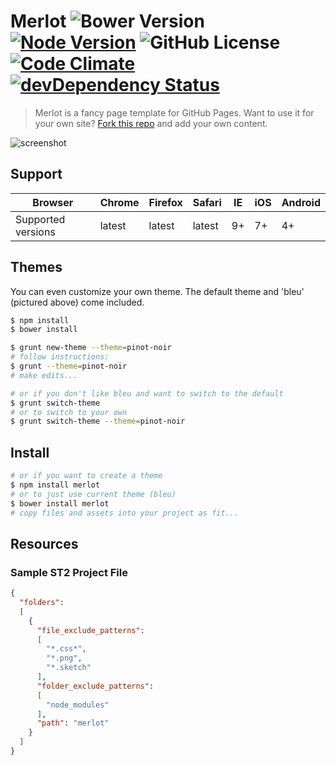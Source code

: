 # Merlot ![Bower Version](https://img.shields.io/bower/v/merlot.svg) [![Node Version](https://img.shields.io/npm/v/merlot.svg)](https://www.npmjs.com/package/merlot) ![GitHub License](https://img.shields.io/github/license/hlfcoding/merlot.svg) [![Code Climate](https://codeclimate.com/github/hlfcoding/merlot/badges/gpa.svg)](https://codeclimate.com/github/hlfcoding/merlot) [![devDependency Status](https://img.shields.io/david/dev/hlfcoding/merlot.svg)](https://david-dm.org/hlfcoding/merlot#info=devDependencies)

> Merlot is a fancy page template for GitHub Pages. Want to use it for your own
site? [Fork this repo](https://github.com/hlfcoding/merlot/fork) and add your
own content.

![screenshot](https://cloud.githubusercontent.com/assets/100884/8019015/372f6aee-0bee-11e5-837b-7a1f8fb512a0.png)

## Support

|      Browser       | Chrome | Firefox | Safari | IE | iOS | Android |
|--------------------|--------|---------|--------|----|-----|---------|
| Supported versions | latest | latest  | latest | 9+ | 7+  | 4+      |

## Themes

You can even customize your own theme. The default theme and 'bleu' (pictured
above) come included.

```bash
$ npm install
$ bower install
```

```bash
$ grunt new-theme --theme=pinot-noir
# follow instructions:
$ grunt --theme=pinot-noir
# make edits...
```

```bash
# or if you don't like bleu and want to switch to the default
$ grunt switch-theme
# or to switch to your own
$ grunt switch-theme --theme=pinot-noir
```

## Install

```bash
# or if you want to create a theme
$ npm install merlot
# or to just use current theme (bleu)
$ bower install merlot
# copy files and assets into your project as fit...
```

## Resources

### Sample ST2 Project File

```json
{
  "folders":
  [
    {
      "file_exclude_patterns":
      [
        "*.css*",
        "*.png",
        "*.sketch"
      ],
      "folder_exclude_patterns":
      [
        "node_modules"
      ],
      "path": "merlot"
    }
  ]
}
```
